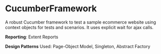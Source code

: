 # CucumberFramework
A robust Cucumber framework to test a sample ecommerce website using context objects for tests and scenarios. It uses explicit wait for ajax calls.

**Reporting**: Extent Reports

**Design Patterns** Used: Page-Object Model, Singleton, Abstract Factory
